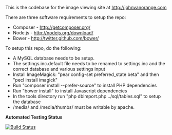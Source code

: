 This is the codebase for the image viewing site at http://johnvanorange.com

There are three software requirements to setup the repo:
 * Composer - http://getcomposer.org/
 * Node.js - http://nodejs.org/download/
 * Bower - http://twitter.github.com/bower/

To setup this repo, do the following:
 * A MySQL database needs to be setup.
 * The settings.inc.default file needs to be renamed to settings.inc and the correct database and various settings input
 * Install ImageMagick: "pear config-set preferred_state beta" and then "pecl install imagick"
 * Run "composer install --prefer-source" to install PHP dependencies
 * Run "bower install" to install Javascript dependencies
 * In the tools directory run "php dbimport.php ../sql/tables.sql" to setup the database
 * /media/ and /media/thumbs/ must be writable by apache.

**Automated Testing Status**

[![Build Status](https://travis-ci.org/cbulock/JohnVanOrange.png?branch=master)](https://travis-ci.org/cbulock/JohnVanOrange)
